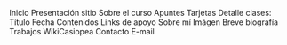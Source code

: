 Inicio
    Presentación sitio
    Sobre el curso
Apuntes
    Tarjetas
        Detalle clases:
        Título
        Fecha
        Contenidos
        Links de apoyo
Sobre mí
    Imágen
    Breve biografía
    Trabajos
        WikiCasiopea
    Contacto
        E-mail
        

